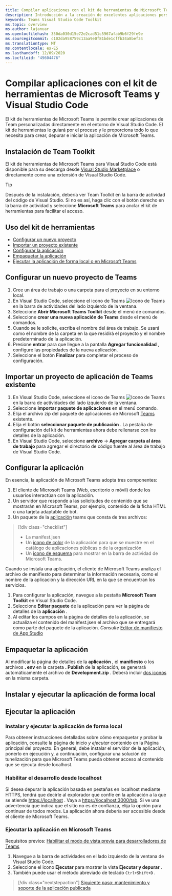 ```yaml
---
title: Compilar aplicaciones con el kit de herramientas de Microsoft Teams y Visual Studio Code
description: Introducción a la creación de excelentes aplicaciones personalizadas directamente en Visual Studio Code con el kit de herramientas de Microsoft Teams
keywords: Teams Visual Studio Code Toolkit
ms.topic: overview
ms.author: lajanuar
ms.openlocfilehash: 350da030d15e72e2cad51c5967afab9b6f29fe9e
ms.sourcegitcommit: c102da958759c13aa9e0f81bde1cffb34a8bef34
ms.translationtype: MT
ms.contentlocale: es-ES
ms.lasthandoff: 12/09/2020
ms.locfileid: "49604476"
---
```

# <a name="build-apps-with-the-teams-toolkit-and-visual-studio-code"></a>Compilar aplicaciones con el kit de herramientas de Microsoft Teams y Visual Studio Code

El kit de herramientas de Microsoft Teams le permite crear aplicaciones de Team personalizadas directamente en el entorno de Visual Studio Code. El kit de herramientas le guiará por el proceso y le proporciona todo lo que necesita para crear, depurar e iniciar la aplicación de Microsoft Teams.

## <a name="installing-the-teams-toolkit"></a>Instalación de Team Toolkit

El kit de herramientas de Microsoft Teams para Visual Studio Code está disponible para su descarga desde [Visual Studio Marketplace](https://aka.ms/teams-toolkit) o directamente como una extensión de Visual Studio Code.

> [!TIP]
> Después de la instalación, debería ver Team Toolkit en la barra de actividad del código de Visual Studio. Si no es así, haga clic con el botón derecho en la barra de actividad y seleccione **Microsoft Teams** para anclar el kit de herramientas para facilitar el acceso.

## <a name="using-the-toolkit"></a>Uso del kit de herramientas

- [Configurar un nuevo proyecto](#set-up-a-new-teams-project)
- [Importar un proyecto existente](#import-an-existing-teams-app-project)
- [Configurar la aplicación](#configure-your-app)
- [Empaquetar la aplicación](#package-your-app)
- [Ejecutar la aplicación de forma local o en Microsoft Teams](#run-your-app)

## <a name="set-up-a-new-teams-project"></a>Configurar un nuevo proyecto de Teams

1. Cree un área de trabajo o una carpeta para el proyecto en su entorno local.
1. En Visual Studio Code, seleccione el icono de Teams ![Icono de Teams](../assets/icons/favicon-16x16.png) en la barra de actividades del lado izquierdo de la ventana.
1. Seleccione **Abrir Microsoft Teams Toolkit** desde el menú de comandos.
1. Seleccione **crear una nueva aplicación de Teams** desde el menú de comandos.
1. Cuando se le solicite, escriba el nombre del área de trabajo. Se usará como el nombre de la carpeta en la que residirá el proyecto y el nombre predeterminado de la aplicación.
1. Presione **entrar** para que llegue a la pantalla **Agregar funcionalidad** , configure las propiedades de la nueva aplicación.
1. Seleccione el botón **Finalizar** para completar el proceso de configuración.

## <a name="import-an-existing-teams-app-project"></a>Importar un proyecto de aplicación de Teams existente

1. En Visual Studio Code, seleccione el icono de Teams ![Icono de Teams](../assets/icons/favicon-16x16.png) en la barra de actividades del lado izquierdo de la ventana.
1. Seleccione **importar paquete de aplicaciones** en el menú comando.
1. Elija el archivo zip del paquete de aplicaciones de Microsoft [Teams](../concepts/build-and-test/apps-package.md) existente.
1. Elija el botón **seleccionar paquete de publicación** . La pestaña de configuración del kit de herramientas ahora debe rellenarse con los detalles de la aplicación.
1. En Visual Studio Code, seleccione **archivo**  ->  **Agregar carpeta al área de trabajo** para agregar el directorio de código fuente al área de trabajo de Visual Studio Code.

## <a name="configure-your-app"></a>Configurar la aplicación

En esencia, la aplicación de Microsoft Teams adopta tres componentes:

  1. El cliente de Microsoft Teams (Web, escritorio o móvil) donde los usuarios interactúan con la aplicación.
  1. Un servidor que responde a las solicitudes de contenido que se mostrarán en Microsoft Teams, por ejemplo, contenido de la ficha HTML o una tarjeta adaptable de bot.
  1. Un paquete de la [aplicación](/concepts/build-and-test/apps-package.md) teams que consta de tres archivos:

  > [!div class="checklist"]
  >
  > - La manifest.jsen 
  > - Un [icono de color](../resources/schema/manifest-schema.md#icons) de la aplicación para que se muestre en el catálogo de aplicaciones públicas o de la organización
 > - Un [icono de esquema](../resources/schema/manifest-schema.md#icons) para mostrar en la barra de actividad de Microsoft Teams.

Cuando se instala una aplicación, el cliente de Microsoft Teams analiza el archivo de manifiesto para determinar la información necesaria, como el nombre de la aplicación y la dirección URL en la que se encuentran los servicios.

1. Para configurar la aplicación, navegue a la pestaña **Microsoft Team Toolkit** en Visual Studio Code.
1. Seleccione **Editar paquete** de la aplicación para ver la página de detalles de la **aplicación** .
1. Al editar los campos en la página de detalles de la aplicación, se actualiza el contenido del manifest.jsen el archivo que se entregará como parte del paquete de la aplicación. *Consulte* [Editor de manifiesto de App Studio](https://aka.ms/teams-toolkit-manifest)

## <a name="package-your-app"></a>Empaquetar la aplicación

Al modificar la página de detalles de la **aplicación** , el **manifiesto** o los archivos **. env** en la carpeta  **. Publish** de la aplicación, se generará automáticamente el archivo de **Development.zip** . Deberá incluir [dos iconos](../concepts/build-and-test/apps-package.md#app-icons) en la misma carpeta.

## <a name="install-and-run-your-app-locally"></a>Instalar y ejecutar la aplicación de forma local

## <a name="run-your-app"></a>Ejecutar la aplicación

### <a name="install-and-run-your-app-locally"></a>Instalar y ejecutar la aplicación de forma local

Para obtener instrucciones detalladas sobre cómo empaquetar y probar la aplicación, consulte la página de inicio *y ejecutar* contenido en la Página principal del proyecto. En general, debe instalar el servidor de la aplicación, ponerlo en ejecución y, a continuación, configurar una solución de tunelización para que Microsoft Teams pueda obtener acceso al contenido que se ejecuta desde localhost.

### <a name="enable-development-from-localhost"></a>Habilitar el desarrollo desde localhost

Si desea depurar la aplicación basada en pestañas en localhost mediante HTTPS, tendrá que decirle al explorador que confíe en la aplicación a la que se atiende <https://localhost> . Vaya a <https://localhost:3000/tab>. Si ve una advertencia que indica que el sitio no es de confianza, elija la opción para continuar de todos modos. La aplicación ahora debería ser accesible desde el cliente de Microsoft Teams.

### <a name="run-your-app-in-teams"></a>Ejecutar la aplicación en Microsoft Teams

Requisitos previos: [Habilitar el modo de vista previa para desarrolladores de Teams](https://aka.ms/teams-toolkit-enable-devpreview)

1. Navegue a la barra de actividades en el lado izquierdo de la ventana de Visual Studio Code.
1. Seleccione el icono **Ejecutar** para mostrar la vista **Ejecutar y depurar** .
1. También puede usar el método abreviado de teclado `Ctrl+Shift+D` .

> [!div class="nextstepaction"]
> [Siguiente paso: mantenimiento y soporte de la aplicación publicada](../concepts/deploy-and-publish/appsource/post-publish/overview.md)
